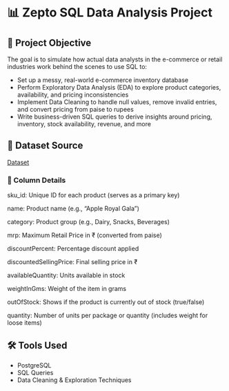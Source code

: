 # 📊 Zepto SQL Data Analysis Project

## 🎯 Project Objective
The goal is to simulate how actual data analysts in the e-commerce or retail industries work behind the scenes to use SQL to:
- Set up a messy, real-world e-commerce inventory database
- Perform Exploratory Data Analysis (EDA) to explore product categories, availability, and pricing inconsistencies
- Implement Data Cleaning to handle null values, remove invalid entries, and convert pricing from paise to rupees
- Write business-driven SQL queries to derive insights around pricing, inventory, stock availability, revenue, and more

## 📁 Dataset Source
[Dataset](https://www.kaggle.com/datasets/palvinder2006/zepto-inventory-dataset/data?select=zepto_v2.csv)
### 📌 Column Details
sku_id: Unique ID for each product (serves as a primary key)

name: Product name (e.g., “Apple Royal Gala”)

category: Product group (e.g., Dairy, Snacks, Beverages)

mrp: Maximum Retail Price in ₹ (converted from paise)

discountPercent: Percentage discount applied

discountedSellingPrice: Final selling price in ₹

availableQuantity: Units available in stock

weightInGms: Weight of the item in grams

outOfStock: Shows if the product is currently out of stock (true/false)

quantity: Number of units per package or quantity (includes weight for loose items)




## 🛠️ Tools Used
- PostgreSQL
- SQL Queries
- Data Cleaning & Exploration Techniques

  
